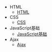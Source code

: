 - HTML
    - [HTML](zh-cn/HTML.md)
- CSS
    - [CSS](zh-cn/CSS.md)
- JavaScript基础
    - [JavaScript基础](zh-cn/JavaScript基础.md)
- Ajax
    - [Ajax](zh-cn/Ajax.md)
